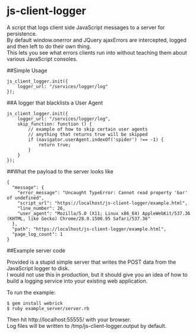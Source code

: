 js-client-logger
================

A script that logs client side JavaScript messages to a server for persistence.<br/>
By default window.onerror and JQuery ajaxErrors are intercepted, logged and then left to do their own thing.<br/>
This lets you see what errors clients run into without teaching them about various JavaScript consoles.

##Simple Usage
```
js_client_logger.init({
    logger_url: "/services/logger/log"
});
```

##A logger that blacklists a User Agent
```
js_client_logger.init({
    logger_url: "/services/logger/log",
    skip_function: function () {
        // example of how to skip certain user agents
        // anything that returns true will be skipped
        if (navigator.userAgent.indexOf('spider') !== -1) {
            return true;
        }
    }
});
```

##What the payload to the server looks like
```
{
  "message": {
    "error_message": "Uncaught TypeError: Cannot read property 'bar' of undefined",
    "script_url": "https://localhost/js-client-logger/example.html",
    "line_number": 26,
    "user_agent": "Mozilla/5.0 (X11; Linux x86_64) AppleWebKit/537.36 (KHTML, like Gecko) Chrome/28.0.1500.95 Safari/537.36"
  },
  "path": "https://localhost/js-client-logger/example.html",
  "page_log_count": 1
}
```

##Example server code

Provided is a stupid simple server that writes the POST data from the JavaScript logger to disk.<br/>
I would not use this in production, but it should give you an idea of how to build a logging service into your existing web application.

To run the example:
```
$ gem install webrick
$ ruby example_server/server.rb
```

Then hit http://localhost:55555/ with your browser.<br/>
Log files will be written to /tmp/js-client-logger.output by default.
